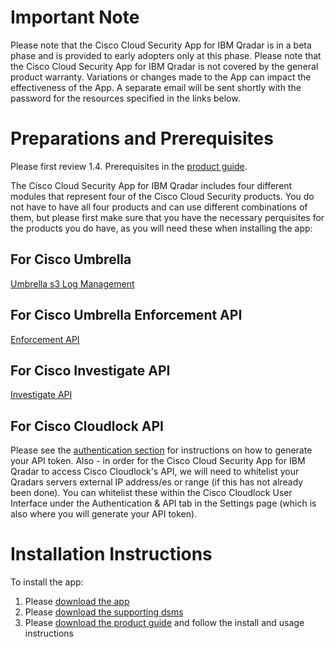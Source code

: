 # Important Note
Please note that the Cisco Cloud Security App for IBM Qradar is in a beta phase and is provided to early adopters only at this phase. Please note that the Cisco Cloud Security App for IBM Qradar is not covered by the general product warranty. Variations or changes made to the App can impact the effectiveness of the App. A separate email will be sent shortly with the password for the resources specified in the links below.


# Preparations and Prerequisites
Please first review 1.4. Prerequisites in the [product guide](https://github.com/CiscoDevNet/cloud-security/blob/master/Cisco%20Cloud%20Security/IBM%20Qradar/Cisco%20Umbrella%20App%20Product%20Guide_Beta_V_0.4.pdf).
 
The Cisco Cloud Security App for IBM Qradar includes four different modules that represent four of the Cisco Cloud Security products. You do not have to have all four products and can use different combinations of them, but please first make sure that you have the necessary perquisites for the products you do have, as you will need these when installing the app:
 
## For Cisco Umbrella
[Umbrella s3 Log Management](https://support.umbrella.com/hc/en-us/articles/231248448-Cisco-Umbrella-Log-Management-in-Amazon-S3)
 
## For Cisco Umbrella Enforcement API
[Enforcement API](https://docs.umbrella.com/enforcement-api/reference/)
 
## For Cisco Investigate API
[Investigate API](https://docs.umbrella.com/investigate-api/docs)
 
## For Cisco Cloudlock API
Please see the [authentication section](https://docs.cloudlock.info/docs/introduction-to-api-enterprise) for instructions on how to generate your API token.
Also - in order for the Cisco Cloud Security App for IBM Qradar to access Cisco Cloudlock's API, we will need to whitelist your Qradars servers external IP address/es or range (if this has not already been done). You can whitelist these within the Cisco Cloudlock User Interface under the Authentication & API tab in the Settings page (which is also where you will generate your API token).
 
# Installation Instructions
To install the app:
1. Please [download the app](https://github.com/CiscoDevNet/cloud-security/blob/master/Cisco%20Cloud%20Security/IBM%20Qradar/Cisco%20Cloud%20Security_V1.0.0%20Beta.zip)
2. Please [download the supporting dsms](https://github.com/CiscoDevNet/cloud-security/blob/master/Cisco%20Cloud%20Security/IBM%20Qradar/aws_protocol_jar_Beta.zip)
3. Please [download the product guide](https://github.com/CiscoDevNet/cloud-security/blob/master/Cisco%20Cloud%20Security/IBM%20Qradar/Cisco%20Umbrella%20App%20Product%20Guide_Beta_V_0.4.pdf) and follow the install and usage instructions
